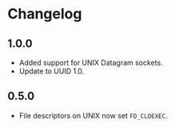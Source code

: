 # Changelog

## 1.0.0

* Added support for UNIX Datagram sockets.
* Update to UUID 1.0.

## 0.5.0

* File descriptors on UNIX now set `FD_CLOEXEC`.
